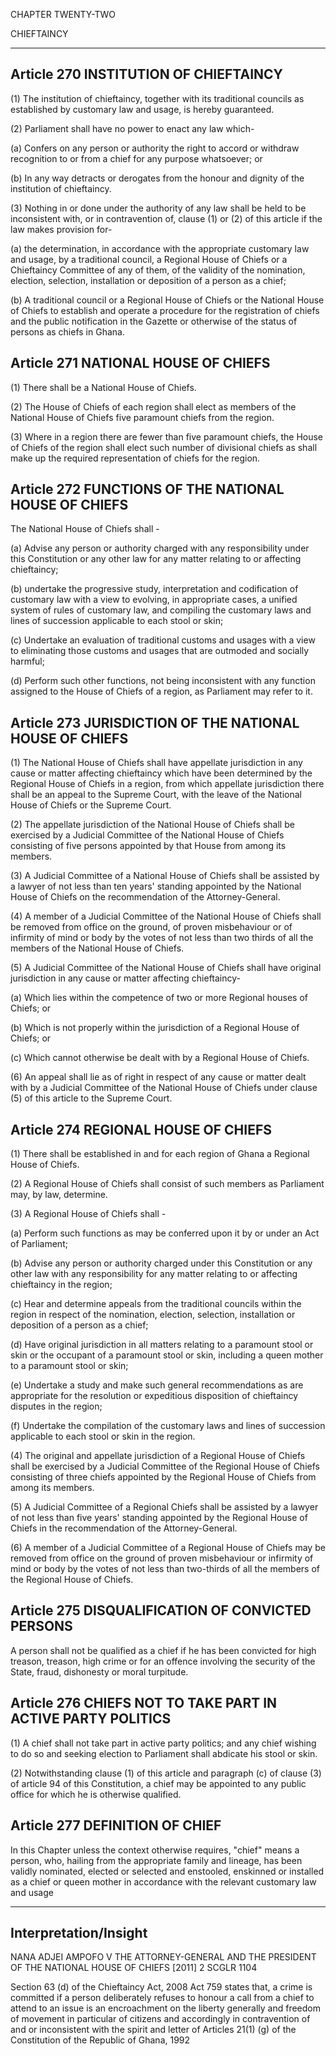 

CHAPTER TWENTY-TWO

CHIEFTAINCY

---

##  Article 270 INSTITUTION OF CHIEFTAINCY

(1) The institution of chieftaincy, together with its traditional councils as established by customary law and usage, is hereby guaranteed.

(2) Parliament shall have no power to enact any law which-

(a) Confers on any person or authority the right to accord or withdraw recognition to or from a chief for any purpose whatsoever; or

(b) In any way detracts or derogates from the honour and dignity of the institution of chieftaincy.

(3) Nothing in or done under the authority of any law shall be held to be inconsistent with, or in contravention of, clause (1) or (2) of this article if the law makes provision for-

(a) the determination, in accordance with the appropriate customary law and usage, by a traditional council, a Regional House of Chiefs or a Chieftaincy Committee of any of them, of the validity of the nomination, election, selection, installation or deposition of a person as a chief;

(b) A traditional council or a Regional House of Chiefs or the National House of Chiefs to establish and operate a procedure for the registration of chiefs and the public notification in the Gazette or otherwise of the status of persons as chiefs in Ghana.

##  Article 271 NATIONAL HOUSE OF CHIEFS

(1) There shall be a National House of Chiefs.

(2) The House of Chiefs of each region shall elect as members of the National House of Chiefs five paramount chiefs from the region.

(3) Where in a region there are fewer than five paramount chiefs, the House of Chiefs of the region shall elect such number of divisional chiefs as shall make up the required representation of chiefs for the region.

##  Article 272 FUNCTIONS OF THE NATIONAL HOUSE OF CHIEFS

The National House of Chiefs shall -

(a) Advise any person or authority charged with any responsibility under this Constitution or any other law for any matter relating to or affecting chieftaincy;

(b) undertake the progressive study, interpretation and codification of customary law with a view to evolving, in appropriate cases, a unified system of rules of customary law, and compiling the customary laws and lines of succession applicable to each stool or skin;

(c) Undertake an evaluation of traditional customs and usages with a view to eliminating those customs and usages that are outmoded and socially harmful;

(d) Perform such other functions, not being inconsistent with any function assigned to the House of Chiefs of a region, as Parliament may refer to it.

##  Article 273 JURISDICTION OF THE NATIONAL HOUSE OF CHIEFS

(1) The National House of Chiefs shall have appellate jurisdiction in any cause or matter affecting chieftaincy which have been determined by the Regional House of Chiefs in a region, from which appellate jurisdiction there shall be an appeal to the Supreme Court, with the leave of the National House of Chiefs or the Supreme Court.

(2) The appellate jurisdiction of the National House of Chiefs shall be exercised by a Judicial Committee of the National House of Chiefs consisting of five persons appointed by that House from among its members.

(3) A Judicial Committee of a National House of Chiefs shall be assisted by a lawyer of not less than ten years' standing appointed by the National House of Chiefs on the recommendation of the Attorney-General.

(4) A member of a Judicial Committee of the National House of Chiefs shall be removed from office on the ground, of proven misbehaviour or of infirmity of mind or body by the votes of not less than two thirds of all the members of the National House of Chiefs.

(5) A Judicial Committee of the National House of Chiefs shall have original jurisdiction in any cause or matter affecting chieftaincy-

(a) Which lies within the competence of two or more Regional houses of Chiefs; or

(b) Which is not properly within the jurisdiction of a Regional House of Chiefs; or

(c) Which cannot otherwise be dealt with by a Regional House of Chiefs.

(6) An appeal shall lie as of right in respect of any cause or matter dealt with by a Judicial Committee of the National House of Chiefs under clause (5) of this article to the Supreme Court.

##  Article 274 REGIONAL HOUSE OF CHIEFS

(1) There shall be established in and for each region of Ghana a Regional House of Chiefs.

(2) A Regional House of Chiefs shall consist of such members as Parliament may, by law, determine.

(3) A Regional House of Chiefs shall -

(a) Perform such functions as may be conferred upon it by or under an Act of Parliament;

(b) Advise any person or authority charged under this Constitution or any other law with any responsibility for any matter relating to or affecting chieftaincy in the region;

(c) Hear and determine appeals from the traditional councils within the region in respect of the nomination, election, selection, installation or deposition of a person as a chief;

(d) Have original jurisdiction in all matters relating to a paramount stool or skin or the occupant of a paramount stool or skin, including a queen mother to a paramount stool or skin;

(e) Undertake a study and make such general recommendations as are appropriate for the resolution or expeditious disposition of chieftaincy disputes in the region;

(f) Undertake the compilation of the customary laws and lines of succession applicable to each stool or skin in the region.

(4) The original and appellate jurisdiction of a Regional House of Chiefs shall be exercised by a Judicial Committee of the Regional House of Chiefs consisting of three chiefs appointed by the Regional House of Chiefs from among its members.

(5) A Judicial Committee of a Regional Chiefs shall be assisted by a lawyer of not less than five years' standing appointed by the Regional House of Chiefs in the recommendation of the Attorney-General.

(6) A member of a Judicial Committee of a Regional House of Chiefs may be removed from office on the ground of proven misbehaviour or infirmity of mind or body by the votes of not less than two-thirds of all the members of the Regional House of Chiefs.

##  Article 275 DISQUALIFICATION OF CONVICTED PERSONS

A person shall not be qualified as a chief if he has been convicted for high treason, treason, high crime or for an offence involving the security of the State, fraud, dishonesty or moral turpitude.

##  Article 276 CHIEFS NOT TO TAKE PART IN ACTIVE PARTY POLITICS

(1) A chief shall not take part in active party politics; and any chief wishing to do so and seeking election to Parliament shall abdicate his stool or skin.

(2) Notwithstanding clause (1) of this article and paragraph (c) of clause (3) of article 94 of this Constitution, a chief may be appointed to any public office for which he is otherwise qualified.

##  Article 277 DEFINITION OF CHIEF

In this Chapter unless the context otherwise requires, "chief" means a person, who, hailing from the appropriate family and lineage, has been validly nominated, elected or selected and enstooled, enskinned or installed as a chief or queen mother in accordance with the relevant customary law and usage


---

## Interpretation/Insight

NANA ADJEI AMPOFO V THE ATTORNEY-GENERAL AND THE PRESIDENT OF THE NATIONAL HOUSE OF CHIEFS [2011] 2 SCGLR 1104

Section 63 (d) of the Chieftaincy Act, 2008 Act 759 states that, a crime is committed if a person deliberately refuses to honour a call from a chief to attend to an issue is an encroachment on the liberty generally and freedom of movement in particular of citizens and accordingly in contravention of and or inconsistent with the spirit and letter of Articles 21(1) (g) of the Constitution of the Republic of Ghana, 1992




